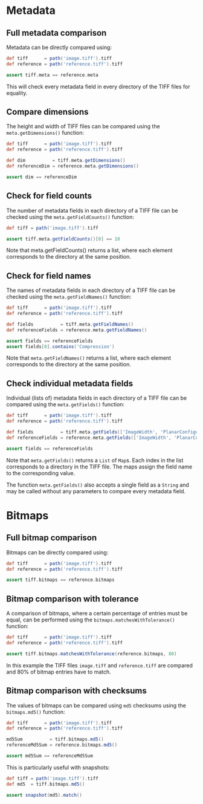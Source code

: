 # Metadata

## Full metadata comparison

Metadata can be directly compared using:

```groovy
def tiff      = path('image.tiff').tiff
def reference = path('reference.tiff').tiff

assert tiff.meta == reference.meta
```  

This will check every metadata field in every directory of the TIFF files for equality. 

## Compare dimensions

The height and width of TIFF files can be compared using the `meta.getDimensions()` function:

```groovy
def tiff      = path('image.tiff').tiff
def reference = path('reference.tiff').tiff

def dim          = tiff.meta.getDimensions()
def referenceDim = reference.meta.getDimensions()

assert dim == referenceDim
```

## Check for field counts

The number of metadata fields in each directory of a TIFF file can be checked using the `meta.getFieldCounts()` function:

```groovy
def tiff = path('image.tiff').tiff

assert tiff.meta.getFieldCounts()[0] == 10
```

Note that meta.getFieldCounts() returns a list, where each element corresponds to the directory at the same position.

## Check for field names

The names of metadata fields in each directory of a TIFF file can be checked using the `meta.getFieldNames()` function:

```groovy
def tiff      = path('image.tiff').tiff
def reference = path('reference.tiff').tiff

def fields          = tiff.meta.getFieldNames()
def referenceFields = reference.meta.getFieldNames()

assert fields == referenceFields
assert fields[0].contains('Compression')

```

Note that `meta.getFieldNames()` returns a list, where each element corresponds to the directory at the same position.

## Check individual metadata fields
Individual (lists of) metadata fields in each directory of a TIFF file can be compared using the `meta.getFields()` function:

```groovy
def tiff      = path('image.tiff').tiff
def reference = path('reference.tiff').tiff

def fields          = tiff.meta.getFields(['ImageWidth', 'PlanarConfiguration', 'Compression'])
def referenceFields = reference.meta.getFields(['ImageWidth', 'PlanarConfiguration', 'Compression'])

assert fields == referenceFields
```
Note that `meta.getFields()` returns a `List` of `Map`s. 
Each index in the list corresponds to a directory in the TIFF file. 
The maps assign the field name to the corresponding value.

The function `meta.getFields()` also accepts a single field as a `String` and may be called without any parameters to compare every metadata field.

# Bitmaps

## Full bitmap comparison 
Bitmaps can be directly compared using:

```groovy
def tiff      = path('image.tiff').tiff
def reference = path('reference.tiff').tiff

assert tiff.bitmaps == reference.bitmaps
```

## Bitmap comparison with tolerance
A comparison of bitmaps, where a certain percentage of entries must be equal, can be performed using the `bitmaps.matchesWithTolerance()` function:

```groovy
def tiff      = path('image.tiff').tiff
def reference = path('reference.tiff').tiff

assert tiff.bitmaps.matchesWithTolerance(reference.bitmaps, 80)
```

In this example the TIFF files `image.tiff` and `reference.tiff` are compared and 80% of bitmap entries have to match.

## Bitmap comparison with checksums

The values of bitmaps can be compared using `md5` checksums using the `bitmaps.md5()` function:

```groovy
def tiff      = path('image.tiff').tiff
def reference = path('reference.tiff').tiff

md5Sum          = tiff.bitmaps.md5()
referenceMd5Sum = reference.bitmaps.md5()

assert md5Sum == referenceMd5Sum
```

This is particularly useful with snapshots:

```groovy
def tiff = path('image.tiff').tiff
def md5  = tiff.bitmaps.md5()

assert snapshot(md5).match()
```